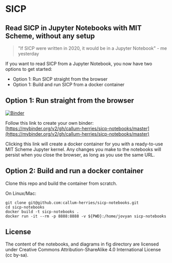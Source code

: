SICP
====

## Read SICP in Jupyter Notebooks with MIT Scheme, without any setup

> "If SICP were written in 2020, it would be in a Jupyter Notebook" - me yesterday

If you want to read SICP from a Jupyter Notebook, you now have two options to get started:
- Option 1: Run SICP straight from the browser
- Option 1: Build and run SICP from a docker container

Option 1: Run straight from the browser
------------------------------------

[![Binder](https://mybinder.org/badge.svg)](https://mybinder.org/v2/gh/callum-herries/sicp-notebooks/master?filepath=0.0_Structure_and_Interpretation_of_Computer_Programs.ipynb)

Follow this link to create your own binder:
[https://mybinder.org/v2/gh/callum-herries/sicp-notebooks/master](https://mybinder.org/v2/gh/callum-herries/sicp-notebooks/master)

Clicking this link will create a docker container for you with a ready-to-use MIT Scheme Jupyter kernel. Any changes you make to the notebooks will persist when you close the browser, as long as you use the same URL.

Option 2: Build and run a docker container
----------------------------------------

Clone this repo and build the container from scratch.

On Linux/Mac:

```
git clone git@github.com:callum-herries/sicp-notebooks.git
cd sicp-notebooks
docker build -t sicp-notebooks .
docker run -it --rm -p 8888:8888 -v ${PWD}:/home/jovyan sicp-notebooks
```

License
-------

The content of the notebooks, and diagrams in fig directory are licensed under Creative Commons Attribution-ShareAlike 4.0 International License (cc by-sa).

